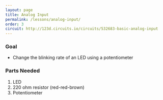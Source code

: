 ```yaml
---
layout: page
title: Analog Input
permalink: /lessons/analog-input/
order: 3
circuit: http://123d.circuits.io/circuits/532683-basic-analog-input
---
```


### Goal

* Change the blinking rate of an LED using a potentiometer

### Parts Needed

1. LED
1. 220 ohm resistor (red-red-brown)
1. Potentiometer

